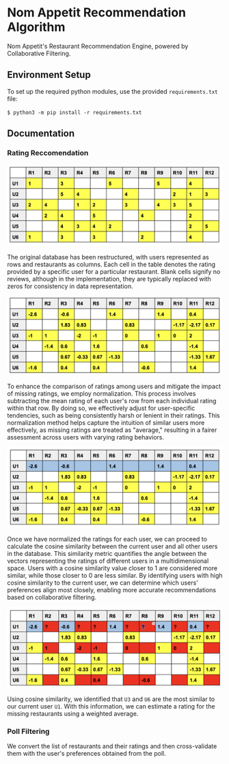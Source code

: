 # Nom Appetit Recommendation Algorithm 

Nom Appetit's Restaurant Recommendation Engine, powered by Collaborative Filtering.

## Environment Setup

To set up the required python modules, use the provided `requirements.txt` file:

`$ python3 -m pip install -r requirements.txt`

## Documentation

### Rating Reccomendation 

![alt text](images/image1.png)

The original database has been restructured, with users represented as rows and restaurants as columns. Each cell in the table denotes the rating provided by a specific user for a particular restaurant. Blank cells signify no reviews, although in the implementation, they are typically replaced with zeros for consistency in data representation.

![alt text](images/image2.png)

To enhance the comparison of ratings among users and mitigate the impact of missing ratings, we employ normalization. This process involves subtracting the mean rating of each user's row from each individual rating within that row. By doing so, we effectively adjust for user-specific tendencies, such as being consistently harsh or lenient in their ratings. This normalization method helps capture the intuition of similar users more effectively, as missing ratings are treated as "average," resulting in a fairer assessment across users with varying rating behaviors.

![alt text](images/image3.png)

Once we have normalized the ratings for each user, we can proceed to calculate the cosine similarity between the current user and all other users in the database. This similarity metric quantifies the angle between the vectors representing the ratings of different users in a multidimensional space. Users with a cosine similarity value closer to 1 are considered more similar, while those closer to 0 are less similar. By identifying users with high cosine similarity to the current user, we can determine which users' preferences align most closely, enabling more accurate recommendations based on collaborative filtering.

![alt text](images/image4.png)

Using cosine similarity, we identified that `U3` and `U6` are the most similar to our current user `U1`. With this information, we can estimate a rating for the missing restaurants using a weighted average.

### Poll Filtering

We convert the list of restaurants and their ratings and then cross-validate them with the user's preferences obtained from the poll. 
